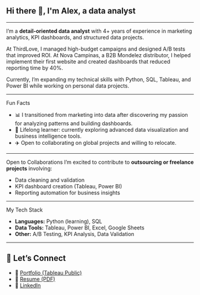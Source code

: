 ## Hi there 👋, I'm Alex, a data analyst 
---

I’m a **detail-oriented data analyst** with 4+ years of experience in marketing analytics, KPI dashboards, and structured data projects.  

At ThirdLove, I managed high-budget campaigns and designed A/B tests that improved ROI. At Nova Campinas, a B2B Mondelez distributor, I helped implement their first website and created dashboards that reduced reporting time by 40%.  

Currently, I’m expanding my technical skills with Python, SQL, Tableau, and Power BI while working on personal data projects.

---

Fun Facts
- 📊 I transitioned from marketing into data after discovering my passion for analyzing patterns and building dashboards.  
- 🌱 Lifelong learner: currently exploring advanced data visualization and business intelligence tools.  
- ✈️ Open to collaborating on global projects and willing to relocate.  

---

Open to Collaborations
I’m excited to contribute to **outsourcing or freelance projects** involving:
- Data cleaning and validation
- KPI dashboard creation (Tableau, Power BI)
- Reporting automation for business insights

---

My Tech Stack
- **Languages:** Python (learning), SQL
- **Data Tools:** Tableau, Power BI, Excel, Google Sheets
- **Other:** A/B Testing, KPI Analysis, Data Validation

---

## 🔗 Let’s Connect
- 📂 [Portfolio (Tableau Public)](https://public.tableau.com/app/profile/alexandra.salazar2701/vizzes)
- 📄 [Resume (PDF)](https://github.com/alexandra-salazar/alexandra-salazar/blob/main/_Alexandra%20Salazar%20Resume.pdf)
- 💼 [LinkedIn](https://www.linkedin.com/in/alexandra-salazar-335404b0/)
